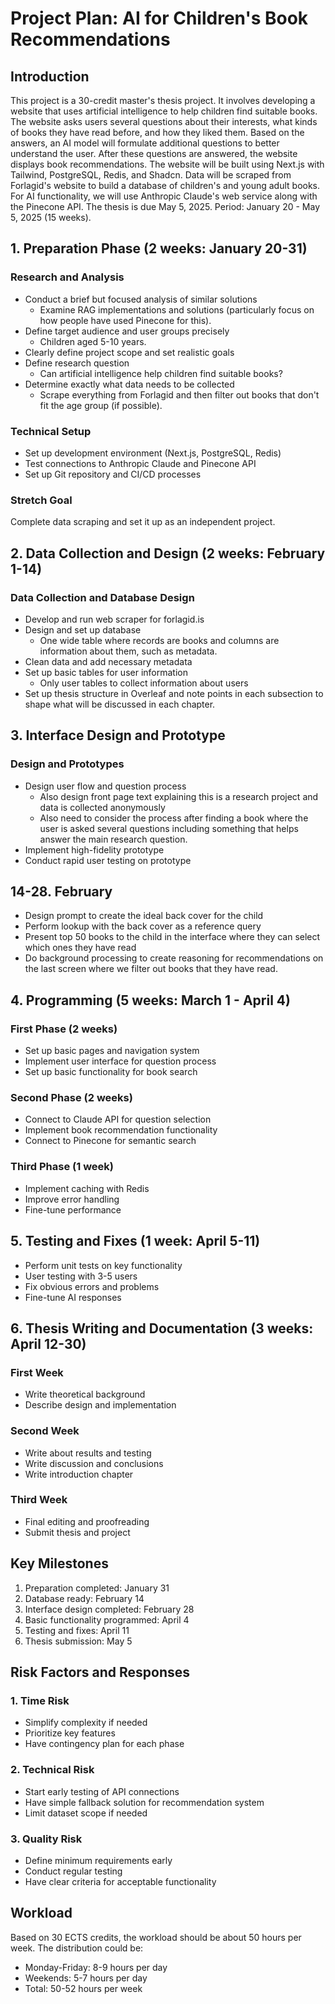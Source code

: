 # Project Plan: AI for Children's Book Recommendations

## Introduction
This project is a 30-credit master's thesis project. It involves developing a website that uses artificial intelligence to help children find suitable books. The website asks users several questions about their interests, what kinds of books they have read before, and how they liked them. Based on the answers, an AI model will formulate additional questions to better understand the user. After these questions are answered, the website displays book recommendations. The website will be built using Next.js with Tailwind, PostgreSQL, Redis, and Shadcn. Data will be scraped from Forlagid's website to build a database of children's and young adult books. For AI functionality, we will use Anthropic Claude's web service along with the Pinecone API. The thesis is due May 5, 2025. Period: January 20 - May 5, 2025 (15 weeks).

## 1. Preparation Phase (2 weeks: January 20-31)

### Research and Analysis
- Conduct a brief but focused analysis of similar solutions
  - Examine RAG implementations and solutions (particularly focus on how people have used Pinecone for this).
- Define target audience and user groups precisely
  - Children aged 5-10 years.
- Clearly define project scope and set realistic goals
- Define research question
  - Can artificial intelligence help children find suitable books?
- Determine exactly what data needs to be collected
  - Scrape everything from Forlagid and then filter out books that don't fit the age group (if possible).

### Technical Setup
- Set up development environment (Next.js, PostgreSQL, Redis)
- Test connections to Anthropic Claude and Pinecone API
- Set up Git repository and CI/CD processes

### Stretch Goal
Complete data scraping and set it up as an independent project.

## 2. Data Collection and Design (2 weeks: February 1-14)

### Data Collection and Database Design
- Develop and run web scraper for forlagid.is
- Design and set up database
  - One wide table where records are books and columns are information about them, such as metadata.
- Clean data and add necessary metadata
- Set up basic tables for user information
  - Only user tables to collect information about users
- Set up thesis structure in Overleaf and note points in each subsection to shape what will be discussed in each chapter.

## 3. Interface Design and Prototype 

### Design and Prototypes
- Design user flow and question process
  - Also design front page text explaining this is a research project and data is collected anonymously
  - Also need to consider the process after finding a book where the user is asked several questions including something that helps answer the main research question.
- Implement high-fidelity prototype
- Conduct rapid user testing on prototype

## 14-28. February

- Design prompt to create the ideal back cover for the child
- Perform lookup with the back cover as a reference query
- Present top 50 books to the child in the interface where they can select which ones they have read
- Do background processing to create reasoning for recommendations on the last screen where we filter out books that they have read.

## 4. Programming (5 weeks: March 1 - April 4)

### First Phase (2 weeks)
- Set up basic pages and navigation system
- Implement user interface for question process
- Set up basic functionality for book search

### Second Phase (2 weeks)
- Connect to Claude API for question selection
- Implement book recommendation functionality
- Connect to Pinecone for semantic search

### Third Phase (1 week)
- Implement caching with Redis
- Improve error handling
- Fine-tune performance

## 5. Testing and Fixes (1 week: April 5-11)
- Perform unit tests on key functionality
- User testing with 3-5 users
- Fix obvious errors and problems
- Fine-tune AI responses

## 6. Thesis Writing and Documentation (3 weeks: April 12-30)

### First Week
- Write theoretical background
- Describe design and implementation

### Second Week
- Write about results and testing
- Write discussion and conclusions
- Write introduction chapter

### Third Week
- Final editing and proofreading
- Submit thesis and project

## Key Milestones
1. Preparation completed: January 31
2. Database ready: February 14
3. Interface design completed: February 28
4. Basic functionality programmed: April 4
5. Testing and fixes: April 11
6. Thesis submission: May 5

## Risk Factors and Responses

### 1. Time Risk
- Simplify complexity if needed
- Prioritize key features
- Have contingency plan for each phase

### 2. Technical Risk
- Start early testing of API connections
- Have simple fallback solution for recommendation system
- Limit dataset scope if needed

### 3. Quality Risk
- Define minimum requirements early
- Conduct regular testing
- Have clear criteria for acceptable functionality

## Workload
Based on 30 ECTS credits, the workload should be about 50 hours per week. The distribution could be:
- Monday-Friday: 8-9 hours per day
- Weekends: 5-7 hours per day
- Total: 50-52 hours per week
